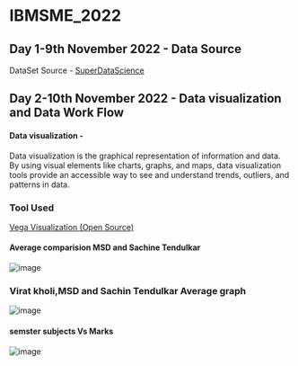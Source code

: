 # IBMSME_2022


##  Day 1-9th November 2022 - Data Source

DataSet Source - [SuperDataScience](https://www.superdatascience.com/pages/powerbi)


## Day 2-10th November 2022 - Data visualization and Data Work Flow
#### Data visualization -
Data visualization is the graphical representation of information and data. By using visual elements like charts, graphs, and maps, data visualization tools provide an accessible way to see and understand trends, outliers, and patterns in data.
### Tool Used 
[Vega Visualization (Open Source)](https://vega.github.io/vega/examples/)
#### Average comparision MSD and Sachine Tendulkar
![image](https://user-images.githubusercontent.com/102225276/201231386-0fb0273c-0d45-4ef6-8c57-98966ff01f5c.png)
### Virat kholi,MSD and Sachin Tendulkar Average graph
![image](https://user-images.githubusercontent.com/102225276/201232688-2ea98496-7e4d-434d-a271-60aecec93e01.png)
#### semster subjects Vs Marks
![image](https://user-images.githubusercontent.com/102225276/201234905-682d354d-82b6-4899-a98d-5dffca01da5a.png)





